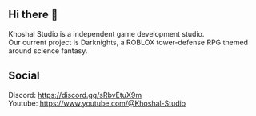 ## Hi there 👋
Khoshal Studio is a independent game development studio.
<br>
Our current project is Darknights, a ROBLOX tower-defense RPG themed around science fantasy.

## Social 
Discord: https://discord.gg/sRbvEtuX9m
<br>
Youtube: https://www.youtube.com/@Khoshal-Studio